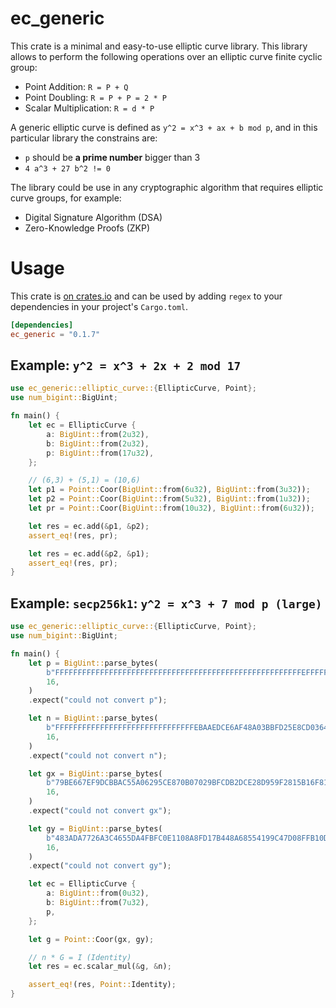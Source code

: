 # ec_generic

This crate is a minimal and easy-to-use elliptic curve library. This library
allows to perform the following operations over an elliptic curve finite cyclic
group:

- Point Addition: `R = P + Q`
- Point Doubling: `R = P + P = 2 * P`
- Scalar Multiplication: `R = d * P`

A generic elliptic curve is defined as `y^2 = x^3 + ax + b mod p`, and in this
particular library the constrains are:

 - `p` should be **a prime number** bigger than 3
 - `4 a^3 + 27 b^2 != 0`

The library could be use in any cryptographic algorithm that requires elliptic
curve groups, for example:

- Digital Signature Algorithm (DSA)
- Zero-Knowledge Proofs (ZKP)

# Usage

This crate is [on crates.io](https://crates.io/crates/regex) and can be
used by adding `regex` to your dependencies in your project's `Cargo.toml`.

```toml
[dependencies]
ec_generic = "0.1.7"
```

## Example: `y^2 = x^3 + 2x + 2 mod 17`

```rust
use ec_generic::elliptic_curve::{EllipticCurve, Point};
use num_bigint::BigUint;

fn main() {
    let ec = EllipticCurve {
        a: BigUint::from(2u32),
        b: BigUint::from(2u32),
        p: BigUint::from(17u32),
    };

    // (6,3) + (5,1) = (10,6)
    let p1 = Point::Coor(BigUint::from(6u32), BigUint::from(3u32));
    let p2 = Point::Coor(BigUint::from(5u32), BigUint::from(1u32));
    let pr = Point::Coor(BigUint::from(10u32), BigUint::from(6u32));

    let res = ec.add(&p1, &p2);
    assert_eq!(res, pr);

    let res = ec.add(&p2, &p1);
    assert_eq!(res, pr);
}
```

## Example: `secp256k1`: `y^2 = x^3 + 7 mod p (large)`

```rust
use ec_generic::elliptic_curve::{EllipticCurve, Point};
use num_bigint::BigUint;

fn main() {
    let p = BigUint::parse_bytes(
        b"FFFFFFFFFFFFFFFFFFFFFFFFFFFFFFFFFFFFFFFFFFFFFFFFFFFFFFFEFFFFFC2F",
        16,
    )
    .expect("could not convert p");

    let n = BigUint::parse_bytes(
        b"FFFFFFFFFFFFFFFFFFFFFFFFFFFFFFFEBAAEDCE6AF48A03BBFD25E8CD0364141",
        16,
    )
    .expect("could not convert n");

    let gx = BigUint::parse_bytes(
        b"79BE667EF9DCBBAC55A06295CE870B07029BFCDB2DCE28D959F2815B16F81798",
        16,
    )
    .expect("could not convert gx");

    let gy = BigUint::parse_bytes(
        b"483ADA7726A3C4655DA4FBFC0E1108A8FD17B448A68554199C47D08FFB10D4B8",
        16,
    )
    .expect("could not convert gy");

    let ec = EllipticCurve {
        a: BigUint::from(0u32),
        b: BigUint::from(7u32),
        p,
    };

    let g = Point::Coor(gx, gy);

    // n * G = I (Identity)
    let res = ec.scalar_mul(&g, &n);

    assert_eq!(res, Point::Identity);
}
```